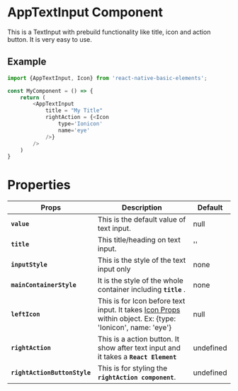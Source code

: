 # AppTextInput Component
This is a TextInput with prebuild functionality like title, icon and action button. It is very easy to use.

## Example
```js
import {AppTextInput, Icon} from 'react-native-basic-elements';

const MyComponent = () => {
    return (
        <AppTextInput
            title = "My Title"
            rightAction = {<Icon
                type='Ionicon'
                name='eye'
            />}
        />
    )
}
```
# Properties
| Props                        | Description                                                                         | Default   |
|------------------------------|-------------------------------------------------------------------------------------|-----------|
|**`value`**                   | This is the default value of text input.                                            | null      |
|**`title`**                   | This title/heading on text input.                                                   | ''        |
|**`inputStyle`**              | This is the style of the text input only                                            | none      |
|**`mainContainerStyle`**      | It is the style of the whole container including **`title`** .                      | none      |
|**`leftIcon`**                | This is for Icon before text input. It takes [Icon Props](Icon-component.md#properties) within object. Ex: {type: 'Ionicon', name: 'eye'}     | null      |
|**`rightAction`**             | This is a action button. It show after text input and it takes a **`React Element`**| undefined |
|**`rightActionButtonStyle`**  | This is for styling the **`rightAction component`**.                                | undefined |

